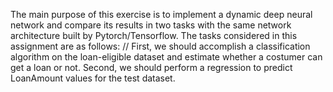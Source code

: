 
The main purpose of this exercise is to implement a dynamic deep neural network and compare its results in two tasks with the same network architecture built by Pytorch/Tensorflow.
The tasks considered in this assignment are as follows: // First, we should accomplish a classification algorithm on the loan-eligible dataset and estimate whether a costumer can get a loan or not. Second, we should perform a regression to predict LoanAmount values for the test dataset.

